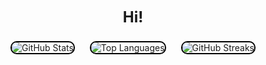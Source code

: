 <p align="center">
  <strong style="font-size: 24px;">Hi! </strong>
</p>

<p align="center">
  <img src="https://github-readme-stats.vercel.app/api?username=menegonlucas&theme=algolia&show_icons=true" alt="GitHub Stats" style="max-width: 300px; border: 2px solid #000000; border-radius: 10px; margin: 10px;">
  <img src="https://github-readme-stats.vercel.app/api/top-langs/?username=menegonlucas&theme=algolia" alt="Top Languages" style="max-width: 300px; border: 2px solid #000000; border-radius: 10px; margin: 10px;">
  <img src="https://github-readme-streak-stats.herokuapp.com/?user=menegonlucas&theme=algolia" alt="GitHub Streaks" style="max-width: 300px; border: 2px solid #000000; border-radius: 10px; margin: 10px;">
</p>